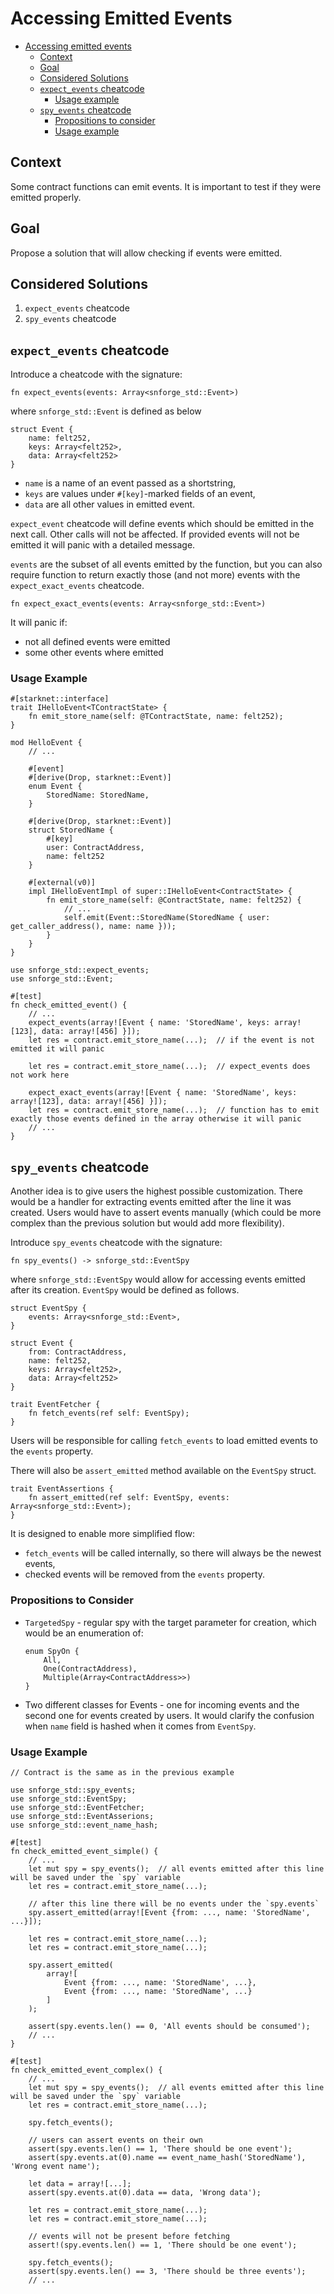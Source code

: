 # Accessing Emitted Events

<!-- TOC -->
* [Accessing emitted events](#accessing-emitted-events)
  * [Context](#context)
  * [Goal](#goal)
  * [Considered Solutions](#considered-solutions)
  * [`expect_events` cheatcode](#expectevents-cheatcode)
    * [Usage example](#usage-example)
  * [`spy_events` cheatcode](#spyevents-cheatcode)
    * [Propositions to consider](#propositions-to-consider)
    * [Usage example](#usage-example-1)
<!-- TOC -->

## Context

Some contract functions can emit events. It is important to test if they were emitted properly.

## Goal

Propose a solution that will allow checking if events were emitted.

## Considered Solutions

1. `expect_events` cheatcode 
2. `spy_events` cheatcode

## `expect_events` cheatcode

Introduce a cheatcode with the signature:

```cario
fn expect_events(events: Array<snforge_std::Event>)
```

where `snforge_std::Event` is defined as below

```cario
struct Event {
    name: felt252,
    keys: Array<felt252>,
    data: Array<felt252>
}
```

- `name` is a name of an event passed as a shortstring,
- `keys` are values under `#[key]`-marked fields of an event,
- `data` are all other values in emitted event.

`expect_event` cheatcode will define events which should be emitted in the next call. Other calls will not be affected.
If provided events will not be emitted it will panic with a detailed message.

`events` are the subset of all events emitted by the function, but you can also require function
to return exactly those (and not more) events with the `expect_exact_events` cheatcode. 

```cario
fn expect_exact_events(events: Array<snforge_std::Event>)
```

It will panic if:
- not all defined events were emitted
- some other events where emitted

### Usage Example

```cario
#[starknet::interface]
trait IHelloEvent<TContractState> {
    fn emit_store_name(self: @TContractState, name: felt252);
}

mod HelloEvent {
    // ...
    
    #[event]
    #[derive(Drop, starknet::Event)]
    enum Event {
        StoredName: StoredName, 
    }

    #[derive(Drop, starknet::Event)]
    struct StoredName {
        #[key]
        user: ContractAddress,
        name: felt252
    }
    
    #[external(v0)]
    impl IHelloEventImpl of super::IHelloEvent<ContractState> {
        fn emit_store_name(self: @ContractState, name: felt252) {
            // ...
            self.emit(Event::StoredName(StoredName { user: get_caller_address(), name: name }));
        }
    }
}

use snforge_std::expect_events;
use snforge_std::Event;

#[test]
fn check_emitted_event() {
    // ...
	expect_events(array![Event { name: 'StoredName', keys: array![123], data: array![456] }]);
    let res = contract.emit_store_name(...);  // if the event is not emitted it will panic

    let res = contract.emit_store_name(...);  // expect_events does not work here
    
    expect_exact_events(array![Event { name: 'StoredName', keys: array![123], data: array![456] }]);
    let res = contract.emit_store_name(...);  // function has to emit exactly those events defined in the array otherwise it will panic
    // ...
}
```

## `spy_events` cheatcode

Another idea is to give users the highest possible customization. There would be a handler for extracting events emitted
after the line it was created. Users would have to assert events manually (which could be more complex than the previous
solution but would add more flexibility).

Introduce `spy_events` cheatcode with the signature:

```cario
fn spy_events() -> snforge_std::EventSpy
```

where `snforge_std::EventSpy` would allow for accessing events emitted after its creation.
`EventSpy` would be defined as follows.

```cario
struct EventSpy {
    events: Array<snforge_std::Event>,
}

struct Event {
    from: ContractAddress,
    name: felt252,
    keys: Array<felt252>,
    data: Array<felt252>
}

trait EventFetcher {
    fn fetch_events(ref self: EventSpy);
}
```

Users will be responsible for calling `fetch_events` to load emitted events to the `events` property.

There will also be `assert_emitted` method available on the `EventSpy` struct.

```cairo
trait EventAssertions {
    fn assert_emitted(ref self: EventSpy, events: Array<snforge_std::Event>);
}
```

It is designed to enable more simplified flow:
- `fetch_events` will be called internally, so there will always be the newest events,
- checked events will be removed from the `events` property.

### Propositions to Consider

- `TargetedSpy` - regular spy with the target parameter for creation, which would be an enumeration of:
  ```cairo
  enum SpyOn {
      All,
      One(ContractAddress),
      Multiple(Array<ContractAddress>>)
  }
  ```
- Two different classes for Events - one for incoming events and the second one for events created by users. 
  It would clarify the confusion when `name` field is hashed when it comes from `EventSpy`.


### Usage Example

```cario
// Contract is the same as in the previous example

use snforge_std::spy_events;
use snforge_std::EventSpy;
use snforge_std::EventFetcher;
use snforge_std::EventAsserions;
use snforge_std::event_name_hash;

#[test]
fn check_emitted_event_simple() {
    // ...
	let mut spy = spy_events();  // all events emitted after this line will be saved under the `spy` variable
    let res = contract.emit_store_name(...);
    
    // after this line there will be no events under the `spy.events`
    spy.assert_emitted(array![Event {from: ..., name: 'StoredName', ...}]);

    let res = contract.emit_store_name(...);
    let res = contract.emit_store_name(...);
    
    spy.assert_emitted(
        array![
            Event {from: ..., name: 'StoredName', ...},
            Event {from: ..., name: 'StoredName', ...}
        ]
    );
    
    assert(spy.events.len() == 0, 'All events should be consumed');
    // ...
}

#[test]
fn check_emitted_event_complex() {
    // ...
	let mut spy = spy_events();  // all events emitted after this line will be saved under the `spy` variable
    let res = contract.emit_store_name(...);
    
    spy.fetch_events();
    
    // users can assert events on their own
    assert(spy.events.len() == 1, 'There should be one event');
    assert(spy.events.at(0).name == event_name_hash('StoredName'), 'Wrong event name');
    
    let data = array![...];
    assert(spy.events.at(0).data == data, 'Wrong data');

    let res = contract.emit_store_name(...);
    let res = contract.emit_store_name(...);
    
    // events will not be present before fetching
    assert!(spy.events.len() == 1, 'There should be one event');
    
    spy.fetch_events();
    assert(spy.events.len() == 3, 'There should be three events');
    // ...
```


